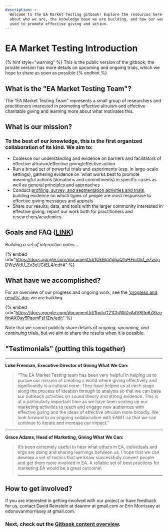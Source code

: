 ```yaml
---
description: >-
  Welcome to the EA Market Testing gitbook! Explore the resources here to learn
  about who we are, the knowledge base we are building, and how our work can be
  used to promote effective giving and action.
---
```


# EA Market Testing Introduction

{% hint style="warning" %}
This is the public version of the gitbook; the private version has more details on upcoming and ongoing trials, which we hope to share as soon as possible
{% endhint %}

## What is the "EA Market Testing Team"?

The “EA Market Testing Team” represents a small group of researchers and practitioners interested in promoting effective altruism and effective charitable giving and learning more about what motivates this.

## What is our mission?

### To the best of our knowledge, this is the first organized collaboration of its kind. We aim to:

* Coalesce our understanding and evidence on barriers and facilitators of effective altruism/effective giving/effective action
* Run a broad set of powerful trials and experiments (esp. in large-scale settings), gathering evidence on ‘what works best to promote meaningful actions (donations and commitments) in specific cases as well as general principles and approaches
* Conduct [profiling, survey, and segmentation activities and trials](broken-reference/), building evidence on which types of people are most responsive to effective giving messages and appeals
* Share our results, data, and tools with the larger community interested in effective giving; report our work both for practitioners and researchers/academics

## Goals and FAQ ([LINK](https://docs.google.com/document/d/1Ok9b51p5aQ1qHFnrGkf\_e7vsjnDWzWdU\_Zv3eUCtEL4/edit#))

_Building a set of interactive notes..._

{% embed url="https://docs.google.com/document/d/1Ok9b51p5aQ1qHFnrGkf_e7vsjnDWzWdU_Zv3eUCtEL4/edit#" %}

## What have we accomplished?

For an overview of our progress and ongoing work, see the ['progress and results' doc](https://docs.google.com/document/d/1buIcG21ChtWiDvAdV8Rp6Z8izofmAXOsy5PaomFsHZw/edit) we are building.

{% embed url="https://docs.google.com/document/d/1buIcG21ChtWiDvAdV8Rp6Z8izofmAXOsy5PaomFsHZw/edit" %}

Note that we cannot publicly share details of _ongoing, upcoming, and continuing_ trials, but we aim to share the results when it is possible.&#x20;





## **"Testimonials" (putting this together)**

****

**Luke Freeman, Executive Director of Giving What We Can:**

> “The EA Market Testing team has been very helpful in helping us to pursue our mission of creating a world where giving effectively and significantly is a cultural norm. They have helped us at each stage along the process of ideation through to analysis so that we can base our outreach activities on sound theory and strong evidence. This is at a particularly important time as we have been scaling up our marketing activities to reach and engage new audiences with effective giving and the ideas of effective altruism more broadly. We look forward to an ongoing collaboration with EAMT so that we can continue to iterate and increase our impact.”

***

**Grace Adams, Head of Marketing, Giving What We Can:**

> It’s been extremely useful to hear what others in EA, individuals and orgs are doing and sharing learnings between us. I hope that we can develop a set of tactics that we know successfully convert people and get them more involved in EA. A reliable set of best practices for marketing EA would be a great outcome\
> ****

## How to get involved?

If you are interested in getting involved with our project or have feedback for us, contact David Reinstein at daaronr at gmail.com or Erin Morrissey at edonovanmorrissey at gmail.com.

### Next, check out the [Gitbook content overview](gitbook-content-overview.md).
